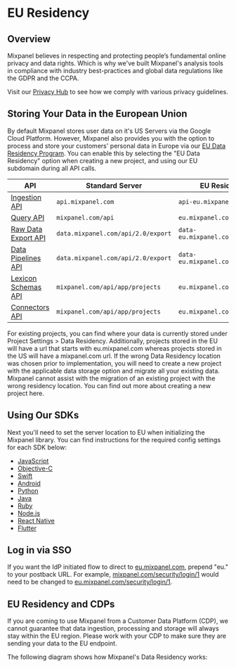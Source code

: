# EU Residency


## Overview
Mixpanel believes in respecting and protecting people’s fundamental online privacy and data rights. Which is why we've built Mixpanel's analysis tools in compliance with industry best-practices and global data regulations like the GDPR and the CCPA.

Visit our [Privacy Hub](https://mixpanel.com/legal/privacy-hub/) to see how we comply with various privacy guidelines.

## Storing Your Data in the European Union
By default Mixpanel stores user data on it's US Servers via the Google Cloud Platform. However, Mixpanel also provides you with the option to process and store your customers' personal data in Europe via our [EU Data Residency Program](https://mixpanel.com/legal/eu-data-residency). You can enable this by selecting the "EU Data Residency" option when creating a new project, and using our EU subdomain during all API calls.

| API | Standard Server | EU Residency Server |
|-------|-------------------------|--------------------------------|
| [Ingestion API](https://developer.mixpanel.com/reference/ingestion-api) | `api.mixpanel.com` | `api-eu.mixpanel.com` |
| [Query API](https://developer.mixpanel.com/reference/query-api) | `mixpanel.com/api` | `eu.mixpanel.com/api` |
| [Raw Data Export API](https://developer.mixpanel.com/reference/raw-data-export-api) | `data.mixpanel.com/api/2.0/export` | `data-eu.mixpanel.com/api/2.0/export` |
| [Data Pipelines API](https://developer.mixpanel.com/reference/create-warehouse-pipeline) | `data.mixpanel.com/api/2.0/export` | `data-eu.mixpanel.com/api/2.0/export` |
| [Lexicon Schemas API](https://developer.mixpanel.com/reference/lexicon-schemas-api) | `mixpanel.com/api/app/projects` | `eu.mixpanel.com/api/app/projects` |
| [Connectors API](https://developer.mixpanel.com/reference/connectors-api) | `mixpanel.com/api/app/projects` | `eu.mixpanel.com/api/app/projects`|

For existing projects, you can find where your data is currently stored under Project Settings > Data Residency. Additionally, projects stored in the EU will have a url that starts with eu.mixpanel.com whereas projects stored in the US will have a mixpanel.com url. If the wrong Data Residency location was chosen prior to implementation, you will need to create a new project with the applicable data storage option and migrate all your existing data. Mixpanel cannot assist with the migration of an existing project with the wrong residency location. You can find out more about creating a new project here.


## Using Our SDKs
Next you'll need to set the server location to EU when initializing the Mixpanel library. You can find instructions for the required config settings for each SDK below:
- [JavaScript](/docs/tracking-methods/sdks/javascript#eu-data-residency)
- [Objective-C](/docs/tracking-methods/sdks/ios#eu-data-residency)
- [Swift](/docs/tracking-methods/sdks/swift#eu-data-residency)
- [Android](/docs/tracking-methods/sdks/android#eu-data-residency)
- [Python](/docs/tracking-methods/sdks/python#eu-data-residency)
- [Java](/docs/tracking-methods/sdks/java#eu-data-residency)
- [Ruby](/docs/tracking-methods/sdks/ruby#eu-data-residency)
- [Node.js](/docs/tracking-methods/sdks/nodejs#eu-data-residency)
- [React Native](/docs/tracking-methods/sdks/react-native#eu-data-residency)
- [Flutter](/docs/tracking-methods/sdks/flutter#eu-data-residency)

## Log in via SSO
If you want the IdP initiated flow to direct to [eu.mixpanel.com](https://eu.mixpanel.com/), prepend "eu." to your postback URL. For example, [mixpanel.com/security/login/1](https://mixpanel.com/security/login/1) would need to be changed to [eu.mixpanel.com/security/login/1](https://eu-mixpanel.com/security/login/1). 

## EU Residency and CDPs

If you are coming to use Mixpanel from a Customer Data Platform (CDP), we cannot guarantee that data ingestion, processing and storage will always stay within the EU region. Please work with your CDP to make sure they are sending your data to the EU endpoint. 

The following diagram shows how Mixpanel's Data Residency works:

